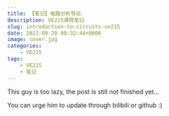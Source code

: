 ```yaml
---
title: 【笔记】电路分析导论
description: VE215课程笔记
slug: introduction-to-circuits-ve215
date: 2022-09-20 08:32:44+0000
image: cover.jpg
categories:
    - VE215
tags:
    - VE215
    - 笔记
---
```


This guy is too lazy, the post is still not finished yet...

You can urge him to update through bilibili or github :)
